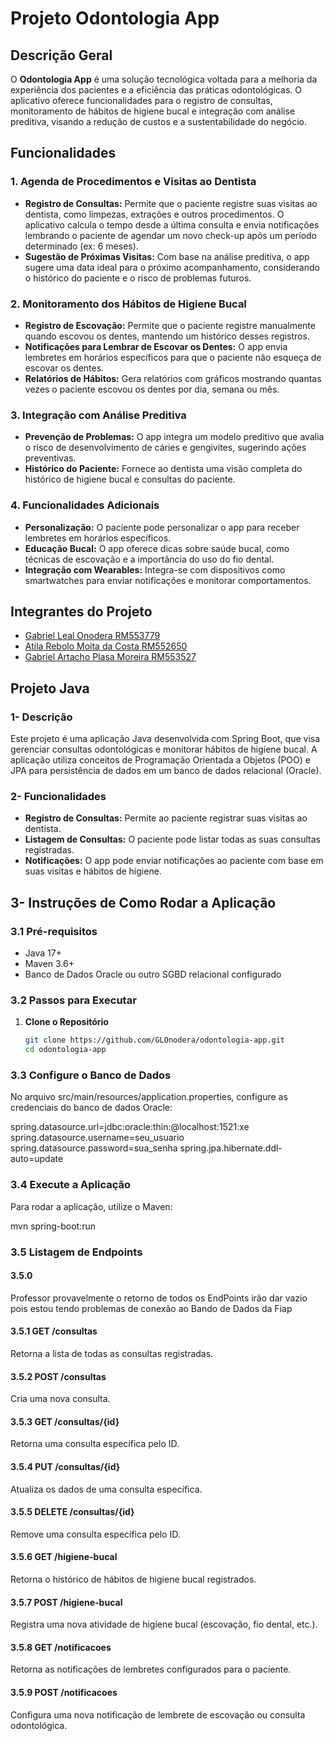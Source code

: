 # Projeto Odontologia App

## Descrição Geral

O **Odontologia App** é uma solução tecnológica voltada para a melhoria da experiência dos pacientes e a eficiência das práticas odontológicas. O aplicativo oferece funcionalidades para o registro de consultas, monitoramento de hábitos de higiene bucal e integração com análise preditiva, visando a redução de custos e a sustentabilidade do negócio.

## Funcionalidades

### 1. Agenda de Procedimentos e Visitas ao Dentista
- **Registro de Consultas:** Permite que o paciente registre suas visitas ao dentista, como limpezas, extrações e outros procedimentos. O aplicativo calcula o tempo desde a última consulta e envia notificações lembrando o paciente de agendar um novo check-up após um período determinado (ex: 6 meses).
- **Sugestão de Próximas Visitas:** Com base na análise preditiva, o app sugere uma data ideal para o próximo acompanhamento, considerando o histórico do paciente e o risco de problemas futuros.

### 2. Monitoramento dos Hábitos de Higiene Bucal
- **Registro de Escovação:** Permite que o paciente registre manualmente quando escovou os dentes, mantendo um histórico desses registros.
- **Notificações para Lembrar de Escovar os Dentes:** O app envia lembretes em horários específicos para que o paciente não esqueça de escovar os dentes.
- **Relatórios de Hábitos:** Gera relatórios com gráficos mostrando quantas vezes o paciente escovou os dentes por dia, semana ou mês.

### 3. Integração com Análise Preditiva
- **Prevenção de Problemas:** O app integra um modelo preditivo que avalia o risco de desenvolvimento de cáries e gengivites, sugerindo ações preventivas.
- **Histórico do Paciente:** Fornece ao dentista uma visão completa do histórico de higiene bucal e consultas do paciente.

### 4. Funcionalidades Adicionais
- **Personalização:** O paciente pode personalizar o app para receber lembretes em horários específicos.
- **Educação Bucal:** O app oferece dicas sobre saúde bucal, como técnicas de escovação e a importância do uso do fio dental.
- **Integração com Wearables:** Integra-se com dispositivos como smartwatches para enviar notificações e monitorar comportamentos.

## Integrantes do Projeto
- [Gabriel Leal Onodera RM553779](#)
- [Atila Rebolo Moita da Costa RM552650](#)
- [Gabriel Artacho Plasa Moreira RM553527](#)

## Projeto Java

### 1- Descrição

Este projeto é uma aplicação Java desenvolvida com Spring Boot, que visa gerenciar consultas odontológicas e monitorar hábitos de higiene bucal. A aplicação utiliza conceitos de Programação Orientada a Objetos (POO) e JPA para persistência de dados em um banco de dados relacional (Oracle).

### 2- Funcionalidades

- **Registro de Consultas:** Permite ao paciente registrar suas visitas ao dentista.
- **Listagem de Consultas:** O paciente pode listar todas as suas consultas registradas.
- **Notificações:** O app pode enviar notificações ao paciente com base em suas visitas e hábitos de higiene.

## 3- Instruções de Como Rodar a Aplicação

### 3.1 Pré-requisitos

- Java 17+
- Maven 3.6+
- Banco de Dados Oracle ou outro SGBD relacional configurado

### 3.2 Passos para Executar

1. **Clone o Repositório**
   ```bash
   git clone https://github.com/GLOnodera/odontologia-app.git
   cd odontologia-app

### 3.3 Configure o Banco de Dados 
No arquivo src/main/resources/application.properties, configure as credenciais do banco de dados Oracle:

spring.datasource.url=jdbc:oracle:thin:@localhost:1521:xe
spring.datasource.username=seu_usuario
spring.datasource.password=sua_senha
spring.jpa.hibernate.ddl-auto=update

### 3.4 Execute a Aplicação 

Para rodar a aplicação, utilize o Maven:

mvn spring-boot:run

### 3.5 Listagem de Endpoints

#### 3.5.0
Professor provavelmente o retorno de todos os EndPoints irão dar vazio pois estou tendo problemas de conexão ao Bando de Dados da Fiap 

#### 3.5.1 GET /consultas
Retorna a lista de todas as consultas registradas.

#### 3.5.2 POST /consultas
Cria uma nova consulta.

#### 3.5.3 GET /consultas/{id}
Retorna uma consulta específica pelo ID.

#### 3.5.4 PUT /consultas/{id}
Atualiza os dados de uma consulta específica.

#### 3.5.5 DELETE /consultas/{id}
Remove uma consulta específica pelo ID.

#### 3.5.6 GET /higiene-bucal
Retorna o histórico de hábitos de higiene bucal registrados.

#### 3.5.7 POST /higiene-bucal
Registra uma nova atividade de higiene bucal (escovação, fio dental, etc.).

#### 3.5.8 GET /notificacoes
Retorna as notificações de lembretes configurados para o paciente.

#### 3.5.9 POST /notificacoes
Configura uma nova notificação de lembrete de escovação ou consulta odontológica.







